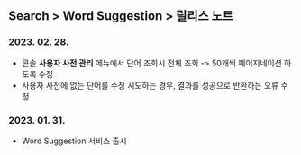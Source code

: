 ## Search > Word Suggestion > 릴리스 노트

### 2023. 02. 28.
* 콘솔 **사용자 사전 관리** 메뉴에서 단어 조회시 전체 조회 -> 50개씩 페이지네이션 하도록 수정
* 사용자 사전에 없는 단어를 수정 시도하는 경우, 결과를 성공으로 반환하는 오류 수정

### 2023. 01. 31.
* Word Suggestion 서비스 출시